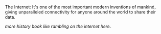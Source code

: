 The Internet: It's one of the most important modern inventions of mankind, giving unparalleled connectivity for anyone around the world to share their data.

*more history book like rambling on the internet here.*